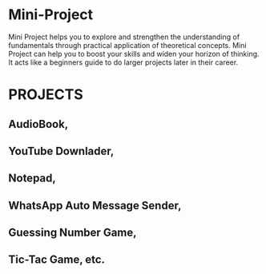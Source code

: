 # Mini-Project

Mini Project helps you to explore and strengthen the understanding of fundamentals through practical application of theoretical concepts. Mini Project can help you to boost your skills and widen your horizon of thinking. It acts like a beginners guide to do larger projects later in their career.


# PROJECTS
## AudioBook,
## YouTube Downlader,
## Notepad,
## WhatsApp Auto Message Sender,
## Guessing Number Game,
## Tic-Tac Game, etc.
